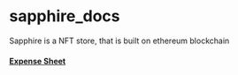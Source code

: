 # sapphire_docs

Sapphire is a NFT store, that is built on ethereum blockchain

#### [Expense Sheet](https://docs.google.com/spreadsheets/d/1-mFkVxpTDrwujdz0947eGvEn82If7TI0OmnMdB-exc8/edit#gid=0)
